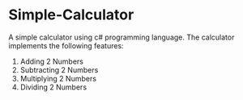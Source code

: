 # Simple-Calculator

A simple calculator using c# programming language. The calculator implements the following features:

1. Adding 2 Numbers
2. Subtracting 2 Numbers
3. Multiplying 2 Numbers
4. Dividing 2 Numbers

